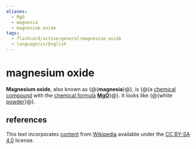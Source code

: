 ```yaml
---
aliases:
  - MgO
  - magnesia
  - magnesium oxide
tags:
  - flashcard/active/general/magnesium_oxide
  - language/in/English
---
```


# magnesium oxide

__Magnesium oxide__, also known as {@{__magnesia__}@}, is {@{a [chemical compound](chemical%20compound.md) with the [chemical formula](chemical%20formula.md) __[Mg](magnesium.md)[O](oxygen.md)__}@}. It looks like {@{white [powder](powder)}@}.

## references

This text incorporates [content](https://en.wikipedia.org/wiki/magnesium_oxide) from [Wikipedia](Wikipedia.md) available under the [CC BY-SA 4.0](https://creativecommons.org/licenses/by-sa/4.0/) license.
